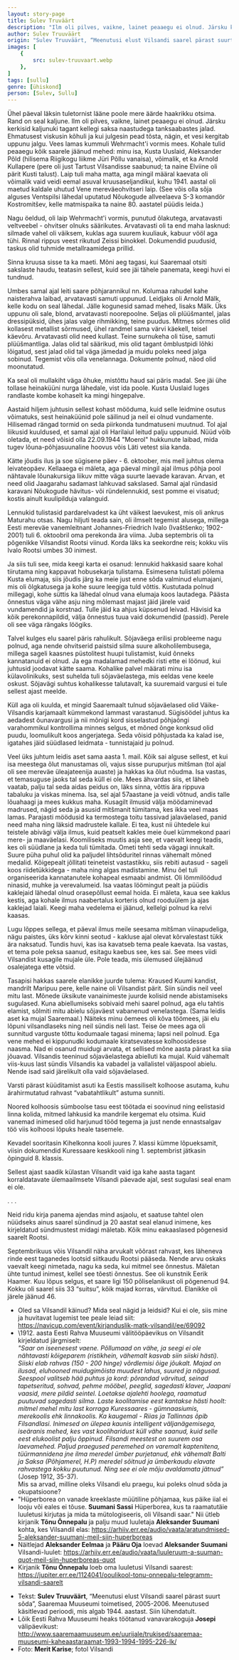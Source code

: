 ```yaml
---
layout: story-page
title: Sulev Truväärt
description: "Ilm oli pilves, vaikne, lainet peaaegu ei olnud. Järsku kerkisid kaljunuki tagant kellegi saksa naastudega tanksaabastes jalad."
author: Sulev Truuväärt
origin: "Sulev Truuväärt, “Meenutusi elust Vilsandi saarel pärast suurt sõda”, Saaremaa Muuseumi toimetised, 2005-2006. Meenutused käsitlevad perioodi, mis algab 1944. aastast. Siin lühendatult."
images: [
    {
        src: sulev-truuvaart.webp
    },
]
tags: [sullu]
genre: [ühiskond]
person: [Sulev, Sullu]
---
```


<!-- # {{$doc.title}} -->

Ühel päeval läksin tuletornist lääne poole mere äärde haakrikku otsima. Rand on seal kaljune. Ilm oli pilves, vaikne, lainet peaaegu ei olnud. Järsku kerkisid kaljunuki tagant kellegi saksa naastudega tanksaabastes jalad. Ehmatusest viskusin kõhuli ja kui julgesin pead tõsta, nägin, et vesi kergitab uppunu jalgu. Vees lamas kummuli Wehrmacht'i vormis mees. Kohale tulid peaaegu kõik saarele jäänud mehed: minu isa, Kusta Uuslaid, Aleksander Põld (hilisema Riigikogu liikme Jüri Põllu vanaisa), võimalik, et ka Arnold Kullapere (pere oli just Tartust Vilsandisse saabunud; ta naine Elviine oli pärit Kusti talust). Laip tuli maha matta, aga mingil määral kaevata oli võimalik vaid veidi eemal asuval kruusaseljandikul, kuhu 1941. aastal oli maetud kaldale uhutud Vene mereväeohvitseri laip. (See võis olla sõja alguses Ventspilsi lähedal uputatud Nõukogude allveelaeva S-3 komandör Kostromitšev, kelle matmispaika ta naine 80. aastatel püüdis leida.)

Nagu öeldud, oli laip Wehrmacht'i vormis, punutud õlakutega, arvatavasti veltveebel - ohvitser olnuks säärikutes. Arvatavasti oli ta end maha lasknud: silmade vahel oli väiksem, kuklas aga suurem kuuliauk, kabuur vööl aga tühi. Rinnal rippus veest rikutud Zeissi binokkel. Dokumendid puudusid, taskus olid tuhmide metallraamidega prillid.

Sinna kruusa sisse ta ka maeti. Mõni aeg tagasi, kui Saaremaal otsiti sakslaste haudu, teatasin sellest, kuid see jäi tähele panemata, keegi huvi ei tundnud.

Umbes samal ajal leiti saare põhjarannikul nn. Kolumaa rahudel kahe naisterahva laibad, arvatavasti samuti uppunud. Leidjaks oli Arnold Mälk, kelle kodu on seal lähedal. Jälle kogunesid samad mehed, lisaks Mälk. Üks uppunu oli sale, blond, arvatavasti noorepoolne. Seljas oli plüüšmantel, jalas dressipüksid, ühes jalas valge rihmikking, teine puudus. Mitmes sõrmes olid kollasest metallist sõrmused, ühel randmel sama värvi käekell, teisel käevõru. Arvatavasti olid need kullast. Teine surnukeha oli tüse, samuti plüüšmantliga. Jalas olid tal säärikud, mis olid tagant õmblustpidi lõhki lõigatud, sest jalad olid tal väga jämedad ja muidu poleks need jalga sobinud. Tegemist võis olla venelannaga. Dokumente polnud, näod olid moonutatud.

Ka seal oli mullakiht väga õhuke, mistõttu haud sai päris madal. See jäi ühe tollase heinaküüni nurga lähedale, vist ida poole. Kusta Uuslaid luges randlaste kombe kohaselt ka mingi hingepalve.

Aastaid hiljem juhtusin sellest kohast mööduma, kuid selle leidmine osutus võimatuks, sest heinaküünid pole säilinud ja neil ei olnud vundamente. Hilisemad rängad tormid on seda piirkonda tundmatuseni muutnud. Tol ajal liikusid kuuldused, et samal ajal oli Harilaiul leitud palju uppunuid. Nüüd võib oletada, et need võisid olla 22.09.1944 "Moerol" hukkunute laibad, mida tugev lõuna-põhjasuunaline hoovus võis Läti vetest siia kanda.

Kätte jõudis ilus ja soe sügisene päev - 6. oktoober, mis meil juhtus olema leivateopäev. Kellaaega ei mäleta, aga päeval mingil ajal ilmus põhja pool nähtavale lõunakursiga liikuv mitte väga suurte laevade karavan. Arvan, et need olid Jaagarahu sadamast lahkuvad sakslased. Samal ajal ründasid karavani Nõukogude hävitus- või ründelennukid, sest pomme ei visatud; kostis ainult kuulipilduja valanguid. 

Lennukid tulistasid pardarelvadest ka üht väikest laevukest, mis oli ankrus Maturahu otsas. Nagu hiljuti teada sain, oli ilmselt tegemist alusega, millega Eesti mereväe vanemleitnant Johannes-Friedrich Ivalo (Ivaštšenko; 1902-2001) tuli 6. oktoobril oma perekonda ära viima. Juba septembris oli ta põgenikke Vilsandist Rootsi viinud. Korda läks ka seekordne reis; kokku viis Ivalo Rootsi umbes 30 inimest.

Ja siis tuli see, mida keegi karta ei osanud: lennukid hakkasid saare kohal tiirutama ning kappavat hobusekarja tulistama. Esimesena tulistati põlema Kusta elumaja, siis jõudis järg ka meie just enne sõda valminud elumajani, mis oli õlgkatusega ja kohe suure leegiga tuld võttis. Kustutada polnud millegagi, kohe süttis ka lähedal olnud vana elumaja koos lautadega. Päästa õnnestus väga vähe asju ning mõlemast majast jäid järele vaid vundamendid ja korstnad. Tulle jäid ka ahjus küpsenud leivad. Hävisid ka kõik perekonnapildid, välja õnnestus tuua vaid dokumendid (passid). Perele oli see väga rängaks löögiks.

Talvel kulges elu saarel päris rahulikult. Sõjaväega erilisi probleeme nagu polnud, aga nende ohvitserid paistsid silma suure alkoholilembusega, millega sageli kaasnes püstolitest huupi tulistamist, kuid õnneks kannatanuid ei olnud. Ja ega madalamad mehedki risti ette ei löönud, kui juhtusid joodavat kätte saama. Kohalike palvel määrati minu isa külavolinikuks, sest suhelda tuli sõjaväelastega, mis eeldas vene keele oskust. Sõjavägi suhtus kohalikesse talutavalt, ka suuremaid vargusi ei tule sellest ajast meelde.

Küll aga oli kuulda, et mingid Saaremaalt tulnud sõjaväelased olid Väike-Vilsandis karjamaalt kümmekond lammast varastanud. Sügisöödel juhtus ka aedadest õunavargusi ja nii mõnigi kord sisselastud põhjaõngi varahommikul kontrollima minnes selgus, et mõned õnge konksud olid puudu, loomulikult koos angerjatega. Seda võisid põhjustada ka kalad ise, igatahes jäid süüdlased leidmata - tunnistajaid ju polnud.

Veel üks juhtum leidis aset sama aasta 1. mail. Kõik sai alguse sellest, et kui isa meestega õlut manustamas oli, vajus sisse purupurjus mitšman (tol ajal oli see mereväe üleajateenija auaste) ja hakkas ka õlut nõudma. Isa vastas, et temasuguse jaoks tal seda küll ei ole. Mees ähvardas siis, et läheb vaatab, palju tal seda aidas peidus on, läks sinna, võttis ära rippuva tabaluku ja viskas minema. Isa, sel ajal 57aastane ja veidi võtnud, andis talle lõuahaagi ja mees kukkus maha. Kusagilt ilmusid välja möödaminevad madrused, nägid seda ja asusid mitšmanit tümitama, kes ikka veel maas lamas. Parajasti möödusid ka termostega toitu tassivad jalaväelased, panid need maha ning läksid madrustele kallale. Ei tea, kust nii ühtedele kui teistele abivägi välja ilmus, kuid peatselt kakles meie õuel kümmekond paari mere- ja maaväelasi. Koomiliseks muutis asja see, et vaevalt keegi teadis, kes oli süüdlane ja keda tuli tümitada. Ometi tehti seda vägagi innukalt. Suure püha puhul olid ka paljudel lihtsõduritel rinnas vähemalt mõned medalid. Kõigepealt jõllitati teineteist vastastikku, siis rebiti autasud - sageli koos riidetükkidega - maha ning algas madistamine. Minu õel tuli organiseerida kannatanutele kohapeal esmaabi andmist. Oli lömmilöödud ninasid, muhke ja verevalumeid. Isa vaatas löömingut pealt ja püüdis kaklejaid lähedal olnud orasepõllust eemal hoida. Ei mäleta, kaua see kaklus kestis, aga kohale ilmus naabertalus korteris olnud rooduülem ja ajas kaklejad laiali. Keegi maha vedelema ei jäänud, kellelgi polnud ka relvi kaasas.

Lugu lõppes sellega, et päeval ilmus meile seesama mitšman viinapudeliga, nägu paistes, üks kõrv kinni seotud - kakluse ajal olevat kõrvalestast tükk ära naksatud. Tundis huvi, kas isa kavatseb tema peale kaevata. Isa vastas, et tema pole peksa saanud, esitagu kaebus see, kes sai. See mees viidi Vilsandist kusagile mujale üle. Pole teada, mis ülemused ülejäänud osalejatega ette võtsid.

Tasapisi hakkas saarele elanikke juurde tulema: Kraused Kuumi kandist, mandrilt Maripuu pere, kelle naine oli Vilsandist pärit. Siin sündis neil veel mitu last. Mõnede üksikute vanainimeste juurde kolisid nende abistamiseks sugulased. Kuna abiellumiseks sobivaid mehi saarel polnud, aga elu tahtis elamist, sõlmiti mitu abielu sõjaväest vabanenud venelastega. (Sama leidis aset ka mujal Saaremaal.) Näiteks minu õemees oli kõva töömees, jäi elu lõpuni vilsandlaseks ning neil sündis neli last. Teise õe mees aga oli sunnitud varguste tõttu kodumaale tagasi minema; lapsi neil polnud. Ega vene mehed ei kippunudki kodumaale kiratsevatesse kolhoosidesse naasma. Nad ei osanud muidugi arvata, et sellised mõne aasta pärast ka siia jõuavad. Vilsandis teeninud sõjaväelastega abielluti ka mujal. Kuid vähemalt viis-kuus last sündis Vilsandis ka vabadel ja vallalistel väljaspool abielu. Nende isad said järelikult olla vaid sõjaväelased.

Varsti pärast küüditamist asuti ka Eestis massiliselt kolhoose asutama, kuhu ärahirmutatud rahvast “vabatahtlikult” astuma sunniti.

Noored kolhoosis sümboolse tasu eest töötada ei soovinud ning eelistasid linna kolida, mitmed lahkusid ka mandrile kergemat elu otsima. Kuid vanemad inimesed olid harjunud tööd tegema ja just nende ennastsalgav töö viis kolhoosi lõpuks heale tasemele.

Kevadel sooritasin Kihelkonna kooli juures 7. klassi kümme lõpueksamit, viisin dokumendid Kuressaare keskkooli ning 1. septembrist jätkasin õpinguid 8. klassis. 

Sellest ajast saadik külastan Vilsandit vaid iga kahe aasta tagant korraldatavate ülemaailmsete Vilsandi päevade ajal, sest sugulasi seal enam ei ole.

. . .

Neid ridu kirja panema ajendas mind asjaolu, et saatuse tahtel olen nüüdseks ainus saarel sündinud ja 20 aastat seal elanud inimene, kes kirjeldatud sündmustest midagi mäletab. Kõik minu eakaaslased põgenesid saarelt Rootsi.

Septembrikuus võis Vilsandil näha arvukalt võõrast rahvast, kes läheneva rinde eest taganedes lootsid siitkaudu Rootsi pääseda. Nende arvu oskaks vaevalt keegi nimetada, nagu ka seda, kui mitmel see õnnestus. Mäletan ühte tuntud inimest, kellel see tõesti õnnestus. See oli kunstnik Eerik Haamer. Kuu lõpus selgus, et saare ligi 150 põliselanikust oli põgenenud 94. Kokku oli saarel siis 33 “suitsu”, kõik majad korras, värvitud. Elanikke oli järele jäänud 46.

<!-- Autor: Sulev Truuväärt, vilsandlasest sõjaväelane ja koduloolane -->



<story-author :author="author" :origin="origin"></story-author>

<details-wrapper summary="Mis mõtted tekkisid?">

- Oled sa Vilsandil käinud? Mida seal nägid ja leidsid? Kui ei ole, siis mine ja huvitavat lugemist tee peale leiad siit: https://navicup.com/event/kirjanduslik-matk-vilsandil/ee/69092
- \1912. aasta Eesti Rahva Muuseumi välitööpäevikus on Vilsandit kirjeldatud järgmiselt: \
*"Saar on iseenesest vaene. Põllumaad on vähe, ja seegi ei ole nähtavasti kõigeparem (ristikhein, vähemalt kasvab siin siiski hästi). Siiski elab rahvas (150 - 200 hinge) võrdlemisi õige jõukalt. Majad on ilusad, eluhooned muidugimõista muudest lahus, suured ja nägusad. Seespool valitseb hää puhtus ja kord: põrandad värvitud, seinad tapetseritud, sohvad, pehme mööbel, peeglid, sagedasti klaver, Jaapani vaasid, mere pildid seintel. Loetakse ajalehti hoolega, raamatud puutuvad sagedasti silma. Laste koolitamise eest kantakse hästi hoolt: mitmel mehel mitu last korraga Kuressaares - gümnaasiumis, merekoolis ehk linnakoolis. Ka kaugemal - Riias ja Tallinnas õpib Filsandlasi. Inimesed on ülepea kaunis intelligent väljanägemisega, iseäranis mehed, kes vast kooliharidust küll vähe saanud, kuid selle eest elukoolist palju õppinud. Filsandi meestest on suurem osa laevamehed. Paljud praegused peremehed on varemalt kaptenitena, tüürmannidena jne ilma meredel ümber purjetanud, ehk vähemalt Balti ja Saksa (Põhjamerel, H.P) meredel sõitnud ja ümberkaudu elavate rahvastega kokku puutunud. Ning see ei ole mõju avaldamata jätnud”* (Josep 1912, 35-37). \
Mis sa arvad, milline oleks Vilsandi elu praegu, kui poleks olnud sõda ja okupatsioone?
- "Hüperborea on vanade kreeklaste müütiline põhjamaa, kus päike iial ei looju või eales ei tõuse. **Suumani Sassi** Hüperborea, kus ta raamatutäie luuletusi kirjutas ja mida ta mütologiseeris, oli Vilsandi saar." Nii ütleb kirjanik **Tõnu Õnnepalu** ja palju muud luuletaja **Aleksander Suumani** kohta, kes Vilsandil elas: https://arhiiv.err.ee/audio/vaata/aratundmised-5-aleksander-suumani-meil-siin-huperboreas
- Näitlejad **Aleksander Eelmaa** ja **Pääru Oja** loevad **Aleksander Suumani** Vilsandi-luulet: https://arhiiv.err.ee/audio/vaata/luuleruum-a-suuman-quot-meil-siin-huperboreas-quot
- Kirjanik **Tõnu Õnnepalu** loeb oma luuletusi Vilsandi saarest: https://jupiter.err.ee/1124041/ooulikool-tonu-onnepalu-telegramm-vilsandi-saarelt
 
</details-wrapper>


<details-wrapper summary="Allikad" class="text-sm" icon="icon-park-outline:document-folder">

- Tekst: **Sulev Truuväärt**, “Meenutusi elust Vilsandi saarel pärast suurt sõda”, Saaremaa Muuseumi toimetised, 2005-2006. Meenutused käsitlevad perioodi, mis algab 1944. aastast. Siin lühendatult.
- Lõik Eesti Rahva Muuseumi heaks töötanud vanavarakoguja **Josepi** välipäevikust: http://www.saaremaamuuseum.ee/uurijale/trukised/saaremaa-muuseumi-kaheaastaraamat-1993-1994-1995-226-lk/
- Foto: **Merit Karise**; fotol Vilsandi

</details-wrapper>

